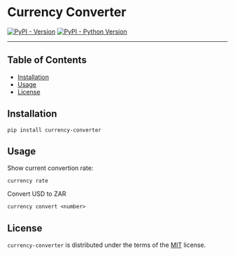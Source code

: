 # Currency Converter

[![PyPI - Version](https://img.shields.io/pypi/v/currency-converter.svg)](https://pypi.org/project/currency-converter)
[![PyPI - Python Version](https://img.shields.io/pypi/pyversions/currency-converter.svg)](https://pypi.org/project/currency-converter)

-----

## Table of Contents

- [Installation](#installation)
- [Usage](#usage)
- [License](#license)

## Installation

```console
pip install currency-converter
```

## Usage

Show current convertion rate:

```console
currency rate 
```

Convert USD to ZAR

```console
currency convert <number>
```

## License

`currency-converter` is distributed under the terms of the [MIT](https://spdx.org/licenses/MIT.html) license.
